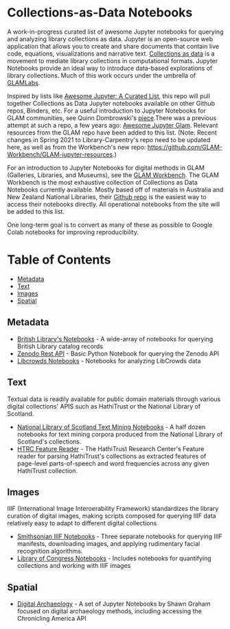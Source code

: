 # Collections-as-Data Notebooks

A work-in-progress curated list of awesome Jupyter notebooks for querying and analyzing library collections as data. Jupyter is an open-source web application that allows you to create and share documents that contain live code, equations, visualizations and narrative text. [Collections as data](https://collectionsasdata.github.io/) is a movement to mediate library collections in computational formats. Jupyter Notebooks provide an ideal way to introduce data-based explorations of library collections. Much of this work occurs under the umbrella of [GLAMLabs](https://glamlabs.io/).

Inspired by lists like [Awesome Jupyter: A Curated List](https://github.com/markusschanta/awesome-jupyter), this repo will pull together Collections as Data Jupyter notebooks available on other Github repos, Binders, etc. For a useful introduction to Jupyter Notebooks for GLAM communities, see Quinn Dombrowski's [piece](https://github.com/quinnanya/dh-jupyter).There was a previous attempt at such a repo, a few years ago: [Awesome Jupyter Glam](https://github.com/LibraryCarpentry/awesome-jupyter-glam). Relevant resources from the GLAM repo have been added to this list. (Note: Recent changes in Spring 2021 to Library-Carpentry's repo need to be updated here, as well as from the Workbench's new repo: https://github.com/GLAM-Workbench/GLAM-jupyter-resources.)

For an introduction to Jupyter Notebooks for digital methods in GLAM (Galleries, Libraries, and Museums), see the [GLAM Workbench](https://glam-workbench.github.io/getting-started/). The GLAM Workbench is the most exhaustive collection of Collections as Data Notebooks currently available. Mostly based off of materials in Australia and New Zealand National Libraries, their [Github repo](https://github.com/GLAM-Workbench) is the easiest way to access their notebooks directly. All operational notebooks from the site will be added to this list. 

One long-term goal is to convert as many of these as possible to Google Colab notebooks for improving reproducibility. 

# Table of Contents

* [Metadata](##metadata)
* [Text](##text)
* [Images](##images)
* [Spatial](##spatial)

## Metadata

* [British Library's Notebooks](https://github.com/BL-Labs/Jupyter-notebooks-projects-using-BL-Sources) - A wide-array of notebooks for querying British Library catalog records 
* [Zenodo Rest API](https://github.com/LibraryCarpentry/awesome-jupyter-glam/blob/master/notebooks-guides/Zenodo_API_Notebook.ipynb) - Basic Python Notebook for querying the Zenodo API 
* [Libcrowds Notebooks](https://github.com/LibCrowds/notebooks/tree/master/notebooks) - Notebooks for analyzing LibCrowds data

## Text

Textual data is readily available for public domain materials through various digital collections' APIS such as HathiTrust or the National Library of Scotland. 

* [National Library of Scotland Text Mining Notebooks](https://data.nls.uk/tools/jupyter-notebooks/) - A half dozen notebooks for text mining corpora produced from the National Library of Scotland's collections. 
* [HTRC Feature Reader](https://github.com/htrc/htrc-feature-reader/tree/master/examples) - The HathiTrust Research Center's Feature reader for parsing HathiTrust's collections as extracted features of page-level parts-of-speech and word frequencies across any given HathiTrust collection.

## Images

IIIF (International Image Interoerability Framework) standardizes the library curation of digital images, making scripts composed for querying IIIF data relatively easy to adapt to different digital collections

* [Smithsonian IIIF Notebooks](https://github.com/hibernator11/notebook-iiif-images) - Three separate notebooks for querying IIIF manifests, downloading images, and applying rudimentary facial recognition algorithms. 
* [Library of Congress Notebooks](https://github.com/LibraryOfCongress/data-exploration) - Includes notebooks for quantifying collections and working with IIIF images

## Spatial

* [Digital Archaeology](https://electricarchaeology.ca/2018/08/21/jupyter-notebooks-for-digital-archaeology-and-history-too/) - A set of Jupyter Notebooks by Shawn Graham focused on digital archaeology methods, including accessing the Chronicling America API



